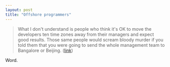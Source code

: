 ```yaml
---
layout: post
title: "Offshore programmers"
---
```




<blockquote>What I don't understand is people who think it's OK to move the developers ten time zones away from their managers and expect good results. Those same people would scream bloody murder if you told them that you were going to send the whole management team to Bangalore or Beijing. (<a href="http://www.joelonsoftware.com/news/20020917.html">link</a>)
</blockquote>

<p>Word.</p>


